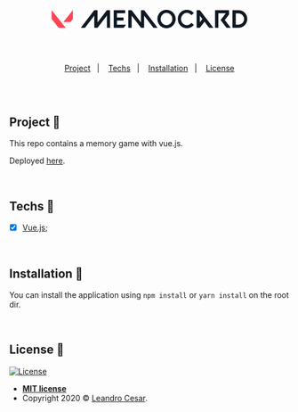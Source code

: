 <p align="center">
  <img src="src/assets/memocard-dark.svg" alt="MemoCard" width="70%" />
</p>

<br />

##

<p align="center">
  <a href="#project-star2">Project</a>&nbsp;&nbsp;&nbsp;|&nbsp;&nbsp;&nbsp;
  <a href="#techs-rocket">Techs</a>&nbsp;&nbsp;&nbsp;|&nbsp;&nbsp;&nbsp;
  <a href="#installation-wrench">Installation</a>&nbsp;&nbsp;&nbsp;|&nbsp;&nbsp;&nbsp;
  <a href="#license-memo">License</a>
</p>

##

<br />

## Project :star2:

This repo contains a memory game with vue.js.

Deployed [here](leandrocesarr.github.io/memory-game/).

<br>

## Techs :rocket:

- [x] [Vue.js](https://vuejs.org/);

<br>

## Installation :wrench:

You can install the application using `npm install` or `yarn install` on the root dir.

<br>

## License :memo:

[![License](http://img.shields.io/:license-mit-blue.svg?style=flat-square)](http://badges.mit-license.org)

- **[MIT license](https://github.com/LeandroCesarr/memory-game/blob/master/LICENSE)**
- Copyright 2020 © <a href="https://github.com/LeandroCesarr" target="_blank">Leandro Cesar</a>.

##
